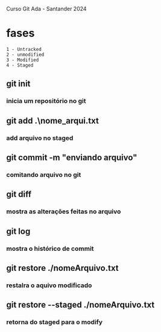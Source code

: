 Curso Git Ada - Santander 2024

# fases
    1 - Untracked
    2 - unmodified
    3 - Modified
    4 - Staged

## git init
### inicia um repositório no git

## git add .\nome_arqui.txt
### add arquivo no staged

## git commit -m "enviando arquivo"
### comitando arquivo no git

## git diff
### mostra as alterações feitas no arquivo

## git log
### mostra o histórico de commit

## git restore ./nomeArquivo.txt
### restalra o aquivo modificado

## git restore  --staged ./nomeArquivo.txt
### retorna do staged para o modify
